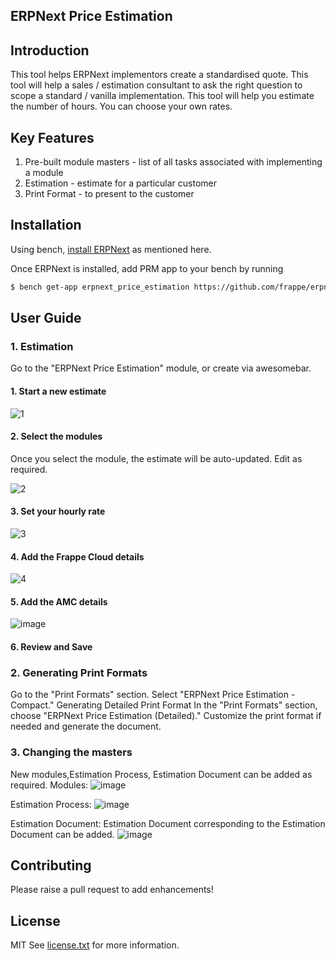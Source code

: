 ## ERPNext Price Estimation

## Introduction

This tool helps ERPNext implementors create a standardised quote. This tool will help a sales / estimation consultant to ask the right question to scope a standard / vanilla implementation. This tool will help you estimate the number of hours. You can choose your own rates.

## Key Features

1. Pre-built module masters - list of all tasks associated with implementing a module
2. Estimation - estimate for a particular customer
3. Print Format - to present to the customer

## Installation

Using bench, [install ERPNext](https://github.com/frappe/bench#installation) as mentioned here.

Once ERPNext is installed, add PRM app to your bench by running

```sh
$ bench get-app erpnext_price_estimation https://github.com/frappe/erpnext_price_estimation.git
```

## User Guide

### 1. Estimation

Go to the "ERPNext Price Estimation" module, or create via awesomebar.

#### 1. Start a new estimate
![1](https://github.com/frappe/erpnext_price_estimation/assets/27720465/082aba0b-61f1-424d-9779-bd04419bd31e)



#### 2. Select the modules

Once you select the module, the estimate will be auto-updated. Edit as required.

![2](https://github.com/frappe/erpnext_price_estimation/assets/27720465/7e9d11c3-1cd2-4951-ade3-32d5dbbe7286)

#### 3. Set your hourly rate

![3](https://github.com/frappe/erpnext_price_estimation/assets/27720465/39073eb9-858f-4b34-8f7c-0fe6ccfe5ad9)


#### 4. Add the Frappe Cloud details
![4](https://github.com/frappe/erpnext_price_estimation/assets/27720465/dd7e77c2-1f41-4ea6-87a0-e83feb4fd422)


#### 5. Add the AMC details

![image](https://github.com/frappe/erpnext_price_estimation/assets/27720465/64c8a7a1-d53a-42b8-bc68-14b5d47cdf87)

#### 6. Review and Save

### 2. Generating Print Formats

Go to the "Print Formats" section.
Select "ERPNext Price Estimation - Compact."
Generating Detailed Print Format
In the "Print Formats" section, choose "ERPNext Price Estimation (Detailed)."
Customize the print format if needed and generate the document.

### 3. Changing the masters
New modules,Estimation Process, Estimation Document  can be added as required.
Modules:
![image](https://github.com/frappe/erpnext_price_estimation/assets/27720465/40b75d42-cfb0-4b62-8ab1-ce24e75f5a8f)

Estimation Process:
![image](https://github.com/frappe/erpnext_price_estimation/assets/27720465/d760c335-1672-477c-acb2-59b92193e8b8)

Estimation Document:
Estimation Document corresponding to the Estimation Document can be added.
![image](https://github.com/frappe/erpnext_price_estimation/assets/27720465/7fd8a2d5-f287-4e23-9c69-e93d7ce73c40)







## Contributing

Please raise a pull request to add enhancements!

## License

MIT See [license.txt](https://github.com/frappe/partner_relationship_management/blob/main/license.txt) for more information.
